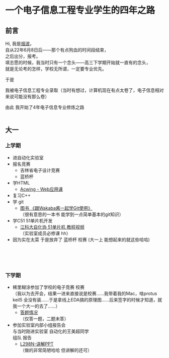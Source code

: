 # 一个电子信息工程专业学生的四年之路
## 前言
Hi, 我是[烟波](https://github.com/yanboishere)。<br>
自从22年6月8日后——那个有点狗血的时间段结束，<br>
之后出分，报考。<br>
填志愿的时候，我当时只有一个念头——高三下学期开始就一直有的念头，<br>
就是无论考的怎样，学校无所谓，一定要专业优先。<br>

于是<br>

我被电子信息工程专业录取（当时有想过，计算机现在有点太卷了，电子信息相对来说可能没有那么卷）<br>


由此 我开始了4年电子信息专业修炼之路<br><br>

## 大一
### 上学期
- 进自动化实验室
- 报名竞赛
  - 吉林省电子设计竞赛
  - 蓝桥杯
- 学HTML
  - [Acwing - Web应用课](https://www.acwing.com/activity/content/1150/)
- 复习C++
- 学 git 
  - [图书 《跟Wakaba酱一起学Git使用》](https://book.douban.com/subject/35274988/)<br>
  （很有意思的一本书 能学到一点简单基本的git知识）
- 学C51 51单片机开发 
  - [江科大自化协 51单片机 教程视频](https://www.bilibili.com/video/BV1Mb411e7re/?spm_id_from=333.999.0.0)<br>
   （实验室成员必修课 hh）
- 因为实在太菜 于是放弃了 蓝桥杯 校赛
(大一上 能想起来的就这些哈哈)<br><br><br><br><br>



### 下学期
- 稀里糊涂参加了学校的电子竞赛 校赛<br>
（我以为去开会，结果一进来直接说是校赛……我带着我的Mac，啥protus keil5 全没有装……于是拿线上EDA搞的原理图……后来签字的时候才知道，就我一个大一的去了......）
  - [答题情况](https://github.com/yanboishere/The-four-year-journey-of-a-student-majoring-in-electronic-information-engineering/tree/master/%E5%A4%A7%E4%B8%80/%E5%90%89%E6%9E%97%E7%9C%81%E7%94%B5%E5%AD%90%E8%AE%BE%E8%AE%A1%E7%AB%9E%E8%B5%9B-%E6%A0%A1%E8%B5%9B)<br>
   （仅答一题，二题未答）
- 参加实验室内部小组报告会 <br>
  与当时刚进实验室 自动化的王美超同学<br>
  组队 报告
  - [L298N-讲解PPT](https://github.com/yanboishere/The-four-year-journey-of-a-student-majoring-in-electronic-information-engineering/blob/master/%E5%A4%A7%E4%B8%80/L298N%20%E5%AE%9E%E9%AA%8C%E5%AE%A4%E5%B0%8F%E7%BB%84%E5%B1%95%E7%A4%BA%20PPT.pptx)<br>
   （做的非常简陋哈哈 但讲解的还可）

